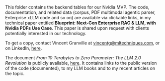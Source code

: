 This folder contains the backend tables for our Nvidia MVP. The code, documentation, and related data (corpus, PDF multimodal agentic parser, Enterprise xLLM code and so on) are available via clickable links, in my technical paper entitled <b>Blueprint: Next-Gen Enterprise RAG & LLM, with Nvidia PDFs Use Case</b>. This paper is shared upon request with clients potentially interested in our technology.

To get a copy, contact Vincent Granville at  <a href="vincentg@mltechniques.com">vincentg@mltechniques.com</a>, or on LinkedIn, <a href="https://www.linkedin.com/in/vincentg/">here</a>.

The document <em>From 10 Terabytes to Zero Parameter: The LLM 2.0 Revolution</em> is publicly available, <a href="https://mltechniques.com/2024/12/08/from-10-terabytes-to-zero-parameter-the-llm-2-0-revolution/">here</a>. It contains links to the public version of the code (documented), to my LLM books and to my recent articles on the topic.
